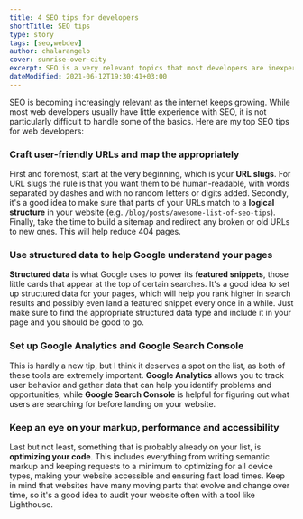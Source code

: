 ```yaml
---
title: 4 SEO tips for developers
shortTitle: SEO tips
type: story
tags: [seo,webdev]
author: chalarangelo
cover: sunrise-over-city
excerpt: SEO is a very relevant topics that most developers are inexperienced in. Here are 4 actionable SEO tips you can implement today.
dateModified: 2021-06-12T19:30:41+03:00
---
```


SEO is becoming increasingly relevant as the internet keeps growing. While most web developers usually have little experience with SEO, it is not particularly difficult to handle some of the basics. Here are my top SEO tips for web developers:

###  Craft user-friendly URLs and map the appropriately

First and foremost, start at the very beginning, which is your **URL slugs**. For URL slugs the rule is that you want them to be human-readable, with words separated by dashes and with no random letters or digits added. Secondly, it's a good idea to make sure that parts of your URLs match to a **logical structure** in your website (e.g. `/blog/posts/awesome-list-of-seo-tips`). Finally, take the time to build a sitemap and redirect any broken or old URLs to new ones. This will help reduce 404 pages.

### Use structured data to help Google understand your pages

**Structured data** is what Google uses to power its **featured snippets**, those little cards that appear at the top of certain searches. It's a good idea to set up structured data for your pages, which will help you rank higher in search results and possibly even land a featured snippet every once in a while. Just make sure to find the appropriate structured data type and include it in your page and you should be good to go.
### Set up Google Analytics and Google Search Console

This is hardly a new tip, but I think it deserves a spot on the list, as both of these tools are extremely important. **Google Analytics** allows you to track user behavior and gather data that can help you identify problems and opportunities, while **Google Search Console** is helpful for figuring out what users are searching for before landing on your website.

### Keep an eye on your markup, performance and accessibility

Last but not least, something that is probably already on your list, is **optimizing your code**. This includes everything from writing semantic markup and keeping requests to a minimum to optimizing for all device types, making your website accessible and ensuring fast load times. Keep in mind that websites have many moving parts that evolve and change over time, so it's a good idea to audit your website often with a tool like Lighthouse.
